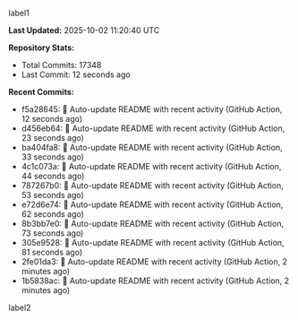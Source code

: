 
label1 
<!-- ACTIVITY_START -->
**Last Updated:** 2025-10-02 11:20:40 UTC

**Repository Stats:**
- Total Commits: 17348
- Last Commit: 12 seconds ago

**Recent Commits:**
- f5a28645: 🤖 Auto-update README with recent activity (GitHub Action, 12 seconds ago)
- d456eb64: 🤖 Auto-update README with recent activity (GitHub Action, 23 seconds ago)
- ba404fa8: 🤖 Auto-update README with recent activity (GitHub Action, 33 seconds ago)
- 4c1c073a: 🤖 Auto-update README with recent activity (GitHub Action, 44 seconds ago)
- 787267b0: 🤖 Auto-update README with recent activity (GitHub Action, 53 seconds ago)
- e72d6e74: 🤖 Auto-update README with recent activity (GitHub Action, 62 seconds ago)
- 8b3bb7e0: 🤖 Auto-update README with recent activity (GitHub Action, 73 seconds ago)
- 305e9528: 🤖 Auto-update README with recent activity (GitHub Action, 81 seconds ago)
- 2fe01da3: 🤖 Auto-update README with recent activity (GitHub Action, 2 minutes ago)
- 1b5838ac: 🤖 Auto-update README with recent activity (GitHub Action, 2 minutes ago)
<!-- ACTIVITY_END -->

label2
